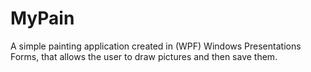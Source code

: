 # MyPain

A simple painting application created in (WPF) Windows Presentations Forms, that allows the user to draw pictures and then save them.
